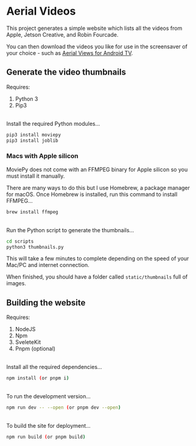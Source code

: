 # Aerial Videos

This project generates a simple website which lists all the videos from Apple, Jetson Creative, and Robin Fourcade.

You can then download the videos you like for use in the screensaver of your choice - such as [Aerial Views for Android TV](https://github.com/theothernt/AerialViews).

## Generate the video thumbnails

Requires:

1. Python 3
2. Pip3

\
Install the required Python modules...

```sh
pip3 install moviepy
pip3 install joblib
```

### Macs with Apple silicon

MoviePy does not come with an FFMPEG binary for Apple silicon so you must install it manually.

There are many ways to do this but I use Homebrew, a package manager for macOS. Once Homebrew is installed, run this command to install FFMPEG...

```sh
brew install ffmpeg
```

\
Run the Python script to generate the thumbnails...

```sh
cd scripts
python3 thumbnails.py
```

This will take a few minutes to complete depending on the speed of your Mac/PC and internet connection.

When finished, you should have a folder called `static/thumbnails` full of images.

## Building the website

Requires:

1. NodeJS
2. Npm
3. SveleteKit
4. Pnpm (optional)

\
Install all the required dependencies...

```sh
npm install (or pnpm i)
```

\
To run the development version...

```sh
npm run dev -- --open (or pnpm dev --open)
```

\
To build the site for deployment...

```sh
npm run build (or pnpm build)
```
